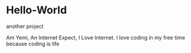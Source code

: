# Hello-World
another project

Am Yemi, An Internet Expect, I Love Internet.
I love coding in my free time because coding is life
